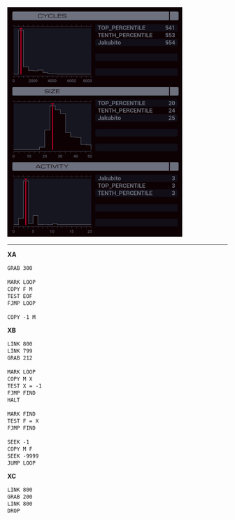 <img src="histogram.png" width="400" />

---

**XA**

```
GRAB 300

MARK LOOP
COPY F M
TEST EOF
FJMP LOOP

COPY -1 M
```

**XB**

```
LINK 800
LINK 799
GRAB 212

MARK LOOP
COPY M X
TEST X = -1
FJMP FIND
HALT

MARK FIND
TEST F = X
FJMP FIND

SEEK -1
COPY M F
SEEK -9999
JUMP LOOP
```

**XC**

```
LINK 800
GRAB 200
LINK 800
DROP
```
